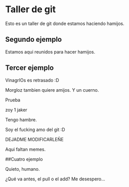 ﻿# Taller de git

Esto es un taller de git donde estamos haciendo hamijos.

## Segundo ejemplo

Estamos aqui reunidos para hacer hamijos.

## Tercer ejemplo

VinagrIOs es retrasado :D

Morgloz tambien quiere amijos. Y un cuerno.


Prueba 

zoy 1 jaker

Tengo hambre.

Soy el fucking amo del git :D

DEJADME MODIFICARLEÑE

Aqui faltan memes.

##Cuatro ejemplo

Quieto, humano.

¿Qué va antes, el pull o el add? Me desespero...
